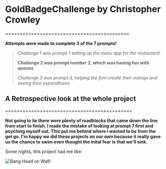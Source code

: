 # GoldBadgeChallenge by Christopher Crowley
===========================================

**Attempts were made to complete 3 of the 7 prompts!**
> *Challenge 1 was prompt 1 setting up the menu app for the restaurant!*
> 
> **Challenge 2 was prompt number 2, which was having fun with queues**
> 
> *Challenge 3 was prompt 4, helping the firm create their outings and seeing their expenditures*


## A Retrospective look at the whole project
============================================

**Not going to lie there were plenty of roadblocks that came down the line from start to finish. I made the mistake of looking at prompt 7 first and psyching myself out. This put me behind where I wanted to be from the get go. I'm happy we did these projects on our own because it really gave us the chance to swim even thought the inital fear is that we'll sink.**

Some nights, this project had me like:

![Bang Head on Wall!](file:///C:/Users/QuickCaster7/Desktop/100SD/giphy.webp)
